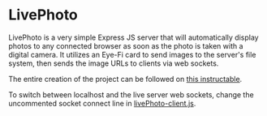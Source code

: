 LivePhoto
=========

LivePhoto is a very simple Express JS server that will automatically display photos to any connected browser as soon as the photo is taken with a digital camera. It utilizes an Eye-Fi card
to send images to the server's file system, then sends the image URLs to clients via web sockets.

The entire creation of the project can be followed on [this instructable](http://www.instructables.com/id/EOKPWBTHAQ398GD/).

To switch between localhost and the live server web sockets, change the uncommented socket connect line in [livePhoto-client.js](https://github.com/johnnyman727/LivePhoto/blob/master/public/livePhoto-client.js).